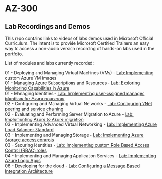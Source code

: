 # AZ-300


## Lab Recordings and Demos

This repo contains links to videos of labs demos used in Microsoft Official Curriculum.
The intent is to provide Microsoft Certified Trainers an easy way to access a non-audio version recording of hands-on labs used in the portfolio.

List of modules and labs currently recorded:


01 - Deploying and Managing Virtual Machines (VMs) -  [Lab: Implementing custom Azure VM images](https://wwlcontent.azureedge.net/moc/Exported/AZ-300\AZ300-Implementing-custom-AzureVMs.mp4)  
01 - Managing Azure Subscriptions and Resources -  [Lab: Exploring Monitoring Capabilities in Azure](https://wwlcontent.azureedge.net/moc/Exported/AZ-300\AZ300-01-Exploring-Monitoring-Capabilities-in-Azure.mp4)  
01 - Managing Identities -  [Lab: Implementing user-assigned managed identities for Azure resources](https://wwlcontent.azureedge.net/moc/Exported/AZ-300\AZ300-Implementing-user-assigned-managed-identities.mp4)  
02 - Configuring and Managing Virtual Networks -  [Lab: Configuring VNet peering and service chaining](https://wwlcontent.azureedge.net/moc/Exported/AZ-300\AZ300-Configuring-VNET-peering.mp4)  
02 - Evaluating and Performing Server Migration to Azure -  [Lab: Implementing Azure to Azure migration](https://wwlcontent.azureedge.net/moc/Exported/AZ-300\AZ300-Implementing-Azure-to-Azure-Migration.mp4)  
03 - Implementing Advanced Virtual Networking -  [Lab: Implementing Azure Load Balancer Standard](https://wwlcontent.azureedge.net/moc/Exported/AZ-300\AZ300-Implementing-Azure_Load_balancer_standard.mp4)  
03 - Implementing and Managing Storage -  [Lab: Implementing Azure Storage access controls](https://wwlcontent.azureedge.net/moc/Exported/AZ-300\AZ300-Implementing-Azure-Storage-AccessControls.mp4)  
03 - Securing Identities -  [Lab: Implementing custom Role Based Access Control (RBAC) roles](https://wwlcontent.azureedge.net/moc/Exported/AZ-300\AZ300-Implementing-custom-RBACroles.mp4)  
04 - Implementing and Managing Application Services -  [Lab: Implementing Azure Logic Apps](https://wwlcontent.azureedge.net/moc/Exported/AZ-300\AZ300-Implementing-AzureLogicApps.mp4)  
06 - Developing for the cloud -  [Lab: Configuring a Message-Based Integration Architecture](https://wwlcontent.azureedge.net/moc/Exported/AZ-300\AZ300-Configuring-Messagebased-IntegrationArchitecture.mp4)  


